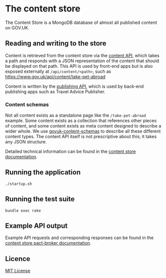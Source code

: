 # The content store

The Content Store is a MongoDB database of almost all published content on GOV.UK.

## Reading and writing to the store

Content is retrieved from the content store via the [content API][content-api-docs],
which takes a path and responds with a JSON representation of the content that should
be displayed on that path. This API is used by front-end apps but is also exposed externally
at `/api/content/<path>`, such as https://www.gov.uk/api/content/take-pet-abroad

Content is written by the [publishing API][publishing-api-docs], which is used by
back-end publishing apps such as Travel Advice Publisher.

### Content schemas

Not all content exists as a standalone page like the `/take-pet-abroad` example. Some
content exists as a collection that references other pieces of content, and some content
exists as meta content designed to describe a wider whole. We use
[govuk-content-schemas] to describe all these different content
types. The content API itself is not prescriptive about this; it takes any JSON structure.

Detailed technical information can be found in the
[content store documentation][content-store-docs].

## Running the application

`./startup.sh`

## Running the test suite

`bundle exec rake`

## Example API output

Example API requests and corresponding responses can be found in the
[content store pact-broker documentation][pact-broker-docs].

## Licence

[MIT License](https://github.com/alphagov/content-store/blob/master/LICENSE)

[content-api-docs]: https://content-api.publishing.service.gov.uk/
[content-store-docs]: https://github.com/alphagov/content-store/blob/master/docs/technical-information.md
[govuk-content-schemas]: https://github.com/alphagov/govuk-content-schemas
[pact-broker-docs]: https://pact-broker.cloudapps.digital/pacts/provider/Content%20Store/consumer/Publishing%20API/latest
[publishing-api-docs]: https://docs.publishing.service.gov.uk/apps/publishing-api.html
